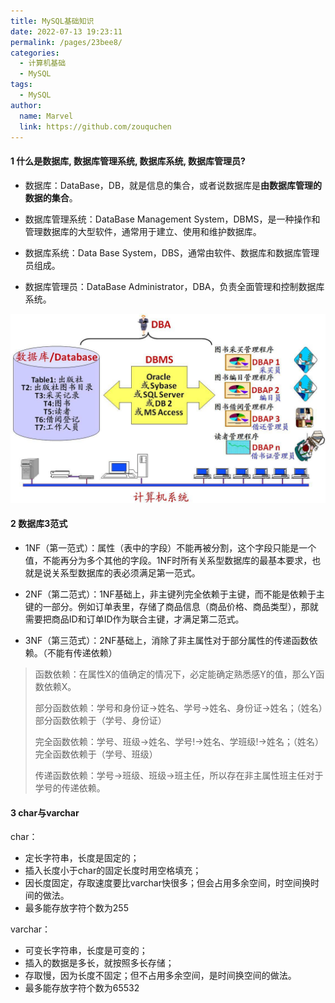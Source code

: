 ```yaml
---
title: MySQL基础知识
date: 2022-07-13 19:23:11
permalink: /pages/23bee8/
categories:
  - 计算机基础
  - MySQL
tags:
  - MySQL
author: 
  name: Marvel
  link: https://github.com/zouquchen
---
```

#### 1 什么是数据库, 数据库管理系统, 数据库系统, 数据库管理员?

- 数据库：DataBase，DB，就是信息的集合，或者说数据库是**由数据库管理的数据的集合**。

- 数据库管理系统：DataBase Management System，DBMS，是一种操作和管理数据库的大型软件，通常用于建立、使用和维护数据库。

- 数据库系统：Data Base System，DBS，通常由软件、数据库和数据库管理员组成。
- 数据库管理员：DataBase Administrator，DBA，负责全面管理和控制数据库系统。

<img src="https://raw.githubusercontent.com/zouquchen/Images/main/imgs/e21120184e63406526a4e873cacd23f2.png" alt="数据库系统基本构成" style="zoom:50%;" />

#### 2 数据库3范式

- 1NF（第一范式）：属性（表中的字段）不能再被分割，这个字段只能是一个值，不能再分为多个其他的字段。1NF时所有关系型数据库的最基本要求，也就是说关系型数据库的表必须满足第一范式。

- 2NF（第二范式）：1NF基础上，非主键列完全依赖于主键，而不能是依赖于主键的一部分。例如订单表里，存储了商品信息（商品价格、商品类型），那就需要把商品ID和订单ID作为联合主键，才满足第二范式。

- 3NF（第三范式）：2NF基础上，消除了非主属性对于部分属性的传递函数依赖。（不能有传递依赖）

> 函数依赖：在属性X的值确定的情况下，必定能确定熟悉感Y的值，那么Y函数依赖X。
>
> 部分函数依赖：学号和身份证->姓名、学号->姓名、身份证->姓名；（姓名）部分函数依赖于（学号、身份证）
>
> 完全函数依赖：学号、班级->姓名、学号!->姓名、学班级!->姓名；（姓名）完全函数依赖于（学号、班级）
>
> 传递函数依赖：学号->班级、班级->班主任，所以存在非主属性班主任对于学号的传递依赖。

#### 3 char与varchar

char：

- 定长字符串，长度是固定的；
- 插入长度小于char的固定长度时用空格填充；
- 因长度固定，存取速度要比varchar快很多；但会占用多余空间，时空间换时间的做法。
- 最多能存放字符个数为255

varchar：

- 可变长字符串，长度是可变的；
- 插入的数据是多长，就按照多长存储；
- 存取慢，因为长度不固定；但不占用多余空间，是时间换空间的做法。
- 最多能存放字符个数为65532